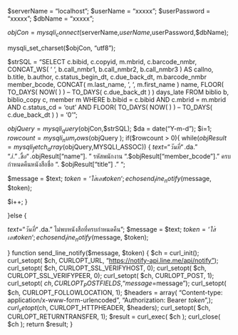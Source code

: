 

$serverName = “localhost”;
$userName = “xxxxx”;
$userPassword = “xxxxx”;
$dbName = “xxxxx”;

$objCon = mysqli_connect($serverName,$userName,$userPassword,$dbName);

mysqli_set_charset($objCon, “utf8”);

$strSQL = “SELECT c.bibid, c.copyid, m.mbrid, c.barcode_nmbr, CONCAT_WS( ‘ ‘, b.call_nmbr1, b.call_nmbr2, b.call_nmbr3 ) AS callno, b.title, b.author, c.status_begin_dt, c.due_back_dt, m.barcode_nmbr member_bcode, CONCAT( m.last_name, ‘, ‘, m.first_name ) name, FLOOR( TO_DAYS( NOW( ) ) – TO_DAYS( c.due_back_dt ) ) days_late
FROM biblio b, biblio_copy c, member m
WHERE b.bibid = c.bibid
AND c.mbrid = m.mbrid
AND c.status_cd = ‘out’
AND FLOOR( TO_DAYS( NOW( ) ) – TO_DAYS( c.due_back_dt ) ) = ‘0’”;

$objQuery = mysqli_query($objCon,$strSQL);
$da = date(“Y-m-d”);
$i=1;
$rowcount=mysqli_num_rows($objQuery );
if($rowcount > 0){
while($objResult = mysqli_fetch_array($objQuery,MYSQLI_ASSOC))
{
$text = “วันที่ “.$da.” “.$i.”. ชื่อ “.$objResult[“name”]. ” รหัสพนักงาน “.$objResult[“member_bcode”].” ครบกำหนดคืนหนังสือชื่อ “. $objResult[“title”] .” “;

$message = $text;
$token = ‘ใส่เลข token ‘;
echo send_line_notify($message, $token);

$i++;
}

}else {

$text = “วันที่ “.$da.” ไม่พบหนังสือที่ครบกำหนดคืน”;
$message = $text;
$token = ‘ใส่เลข token ‘;
echo send_line_notify($message, $token);

}
function send_line_notify($message, $token)
{ $ch = curl_init(); curl_setopt( $ch, CURLOPT_URL, “https://notify-api.line.me/api/notify”); curl_setopt( $ch, CURLOPT_SSL_VERIFYHOST, 0); curl_setopt( $ch, CURLOPT_SSL_VERIFYPEER, 0); curl_setopt( $ch, CURLOPT_POST, 1); curl_setopt( $ch, CURLOPT_POSTFIELDS, “message=$message”); curl_setopt( $ch, CURLOPT_FOLLOWLOCATION, 1); $headers = array( “Content-type: application/x-www-form-urlencoded”, “Authorization: Bearer $token”, ); curl_setopt($ch, CURLOPT_HTTPHEADER, $headers); curl_setopt( $ch, CURLOPT_RETURNTRANSFER, 1); $result = curl_exec( $ch ); curl_close( $ch ); return $result;
}


